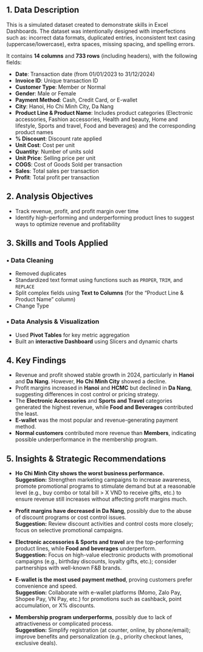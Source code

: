 ## 1. Data Description

This is a simulated dataset created to demonstrate skills in Excel Dashboards. The dataset was intentionally designed with imperfections such as: incorrect data formats, duplicated entries, inconsistent text casing (uppercase/lowercase), extra spaces, missing spacing, and spelling errors.

It contains **14 columns** and **733 rows** (including headers), with the following fields:

- **Date**: Transaction date (from 01/01/2023 to 31/12/2024)  
- **Invoice ID**: Unique transaction ID  
- **Customer Type**: Member or Normal  
- **Gender**: Male or Female  
- **Payment Method**: Cash, Credit Card, or E-wallet  
- **City**: Hanoi, Ho Chi Minh City, Da Nang  
- **Product Line & Product Name**: Includes product categories (Electronic accessories, Fashion accessories, Health and beauty, Home and lifestyle, Sports and travel, Food and beverages) and the corresponding product names  
- **% Discount**: Discount rate applied  
- **Unit Cost**: Cost per unit  
- **Quantity**: Number of units sold  
- **Unit Price**: Selling price per unit  
- **COGS**: Cost of Goods Sold per transaction  
- **Sales**: Total sales per transaction  
- **Profit**: Total profit per transaction  

## 2. Analysis Objectives

- Track revenue, profit, and profit margin over time  
- Identify high-performing and underperforming product lines to suggest ways to optimize revenue and profitability  

## 3. Skills and Tools Applied

### • Data Cleaning
- Removed duplicates  
- Standardized text format using functions such as `PROPER`, `TRIM`, and `REPLACE`  
- Split complex fields using **Text to Columns** (for the “Product Line & Product Name” column)  
- Change Type  

### • Data Analysis & Visualization
- Used **Pivot Tables** for key metric aggregation  
- Built an **interactive Dashboard** using Slicers and dynamic charts  

## 4. Key Findings

- Revenue and profit showed stable growth in 2024, particularly in **Hanoi** and **Da Nang**. However, **Ho Chi Minh City** showed a decline.  
- Profit margins increased in **Hanoi** and **HCMC** but declined in **Da Nang**, suggesting differences in cost control or pricing strategy.  
- The **Electronic Accessories** and **Sports and Travel** categories generated the highest revenue, while **Food and Beverages** contributed the least.  
- **E-wallet** was the most popular and revenue-generating payment method.  
- **Normal customers** contributed more revenue than **Members**, indicating possible underperformance in the membership program.  

## 5. Insights & Strategic Recommendations

- **Ho Chi Minh City shows the worst business performance.**  
  **Suggestion:** Strengthen marketing campaigns to increase awareness, promote promotional programs to stimulate demand but at a reasonable level (e.g., buy combo or total bill > X VND to receive gifts, etc.) to ensure revenue still increases without affecting profit margins much.

- **Profit margins have decreased in Da Nang**, possibly due to the abuse of discount programs or cost control issues.  
  **Suggestion:** Review discount activities and control costs more closely; focus on selective promotional campaigns.

- **Electronic accessories & Sports and travel** are the top-performing product lines, while **Food and beverages** underperform.  
  **Suggestion:** Focus on high-value electronic products with promotional campaigns (e.g., birthday discounts, loyalty gifts, etc.); consider partnerships with well-known F&B brands.

- **E-wallet is the most used payment method**, proving customers prefer convenience and speed.  
  **Suggestion:** Collaborate with e-wallet platforms (Momo, Zalo Pay, Shopee Pay, VN Pay, etc.) for promotions such as cashback, point accumulation, or X% discounts.

- **Membership program underperforms**, possibly due to lack of attractiveness or complicated process.  
  **Suggestion:** Simplify registration (at counter, online, by phone/email); improve benefits and personalization (e.g., priority checkout lanes, exclusive deals).
